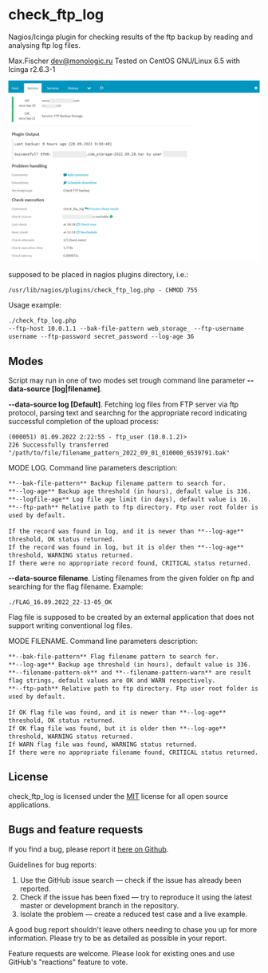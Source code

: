 # check_ftp_log
Nagios/Icinga plugin for checking results of the ftp backup by reading and analysing ftp log files.

Max.Fischer <dev@monologic.ru>
Tested on CentOS GNU/Linux 6.5 with Icinga r2.6.3-1

![Icinga Plugin - FTP log checks](/icinga-example.png?raw=true "Icinga Plugin - FTP log checks")

supposed to be placed in nagios plugins directory, i.e.:
```
/usr/lib/nagios/plugins/check_ftp_log.php - CHMOD 755
```

Usage example:
```
./check_ftp_log.php 
--ftp-host 10.0.1.1 --bak-file-pattern web_storage_ --ftp-username username --ftp-password secret_password --log-age 36
```

## Modes
Script may run in one of two modes set trough command line parameter **--data-source [log|filename]**.

**--data-source log [Default]**. Fetching log files from FTP server via ftp protocol, parsing text and searchng for the appropriate 
record indicating successful completion of the upload process:

```
(000051) 01.09.2022 2:22:55 - ftp_user (10.0.1.2)> 
226 Successfully transferred "/path/to/file/filename_pattern_2022_09_01_010000_6539791.bak"
```

MODE LOG. Command line parameters description:
```
**--bak-file-pattern** Backup filename pattern to search for. 
**--log-age** Backup age threshold (in hours), default value is 336. 
**--logfile-age** Log file age limit (in days), default value is 16. 
**--ftp-path** Relative path to ftp directory. Ftp user root folder is used by default.

If the record was found in log, and it is newer than **--log-age** threshold, OK status returned.
If the record was found in log, but it is older then **--log-age** threshold, WARNING status returned.
If there were no appropriate record found, CRITICAL status returned.
```


**--data-source filename**. Listing filenames from the given folder on ftp and searching for the flag filename. Example:
```
./FLAG_16.09.2022_22-13-05_OK
```
Flag file is supposed to be created by an external application that does not support writing conventional log files.

MODE FILENAME. Command line parameters description:
```
**--bak-file-pattern** Flag filename pattern to search for. 
**--log-age** Backup age threshold (in hours), default value is 336. 
**--filename-pattern-ok** and **--filename-pattern-warn** are result flag strings, default values are OK and WARN respectively.
**--ftp-path** Relative path to ftp directory. Ftp user root folder is used by default.
 
If OK flag file was found, and it is newer than **--log-age** threshold, OK status returned.
If OK flag file was found, but it is older then **--log-age** threshold, WARNING status returned.
If WARN flag file was found, WARNING status returned.
If there were no appropriate filename found, CRITICAL status returned.
```






## License

check_ftp_log is licensed under the [MIT](https://www.mit-license.org/) license for all open source applications.

## Bugs and feature requests

If you find a bug, please report it [here on Github](https://github.com/xyhtac/check_ftp_log/issues).

Guidelines for bug reports:

1. Use the GitHub issue search — check if the issue has already been reported.
2. Check if the issue has been fixed — try to reproduce it using the latest master or development branch in the repository.
3. Isolate the problem — create a reduced test case and a live example. 

A good bug report shouldn't leave others needing to chase you up for more information.
Please try to be as detailed as possible in your report.

Feature requests are welcome. Please look for existing ones and use GitHub's "reactions" feature to vote.
